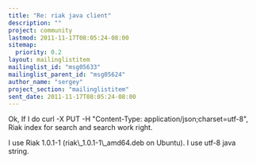 ```yaml
---
title: "Re: riak java client"
description: ""
project: community
lastmod: 2011-11-17T08:05:24-08:00
sitemap:
  priority: 0.2
layout: mailinglistitem
mailinglist_id: "msg05633"
mailinglist_parent_id: "msg05624"
author_name: "sergey"
project_section: "mailinglistitem"
sent_date: 2011-11-17T08:05:24-08:00
---
```


Ok,
If I do curl -X PUT -H "Content-Type: application/json;charset=utf-8", 
Riak index for search and search work right.

I use Riak 1.0.1-1 (riak\\_1.0.1-1\\_amd64.deb on Ubuntu).
I use utf-8 java string.


